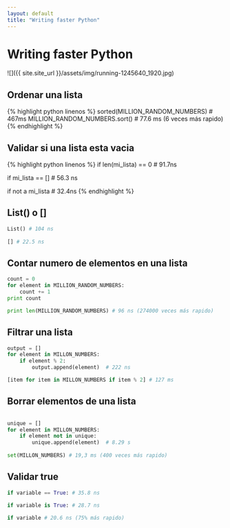 ```yaml
---
layout: default
title: "Writing faster Python"
---
```


# Writing faster Python

![]({{ site.site_url }}/assets/img/running-1245640_1920.jpg)

## Ordenar una lista

{% highlight python linenos %}
sorted(MILLION_RANDOM_NUMBERS) # 467ms
MILLION_RANDOM_NUMBERS.sort() # 77.6 ms (6 veces más rapido)
{% endhighlight %}
 
## Validar si una lista esta vacia

{% highlight python linenos %}
if len(mi_lista) == 0 # 91.7ns

if mi_lista == [] # 56.3 ns

if not a mi_lista # 32.4ns
{% endhighlight %}
 
## List() o []
 
 ```python
List() # 104 ns
  
[] # 22.5 ns
```

## Contar numero de elementos en una lista

```python
count = 0
for element in MILLION_RANDOM_NUMBERS:
    count += 1
print count

print len(MILLION_RANDOM_NUMBERS) # 96 ns (274000 veces más rapido)
```
 
## Filtrar una lista
 
 ```python
 output = []
 for element in MILLON_NUMBERS:
     if element % 2:
         output.append(element)  # 222 ns
 
 [item for item in MILLON_NUMBERS if item % 2] # 127 ms
 ```
 
## Borrar elementos de una lista
 
 ```python

unique = []
for element in MILLON_NUMBERS:
     if element not in unique:
         unique.append(element)  # 8.29 s
         
set(MILLON_NUMBERS) # 19,3 ms (400 veces más rapido)
```

## Validar true

 ```python
 if variable == True: # 35.8 ns
 
 if variable is True: # 28.7 ns
 
 if variable # 20.6 ns (75% más rapido)
 ```

